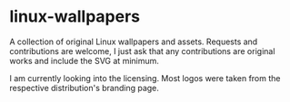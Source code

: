 # linux-wallpapers

A collection of original Linux wallpapers and assets. Requests and contributions are welcome, I just ask that any contributions are original works and include the SVG at minimum.

I am currently looking into the licensing. Most logos were taken from the respective distribution's branding page.
